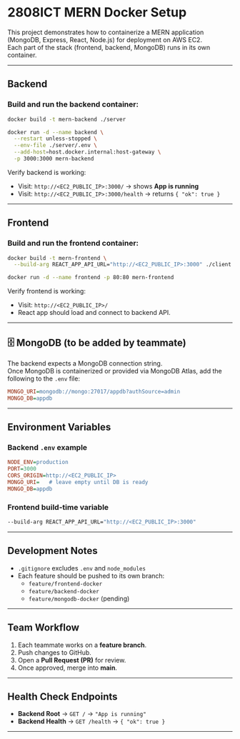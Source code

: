 # 2808ICT MERN Docker Setup

This project demonstrates how to containerize a MERN application (MongoDB, Express, React, Node.js) for deployment on AWS EC2.  
Each part of the stack (frontend, backend, MongoDB) runs in its own container.

---

## Backend

### Build and run the backend container:
```bash
docker build -t mern-backend ./server

docker run -d --name backend \
  --restart unless-stopped \
  --env-file ./server/.env \
  --add-host=host.docker.internal:host-gateway \
  -p 3000:3000 mern-backend
```

Verify backend is working:
- Visit: `http://<EC2_PUBLIC_IP>:3000/` → shows **App is running**
- Visit: `http://<EC2_PUBLIC_IP>:3000/health` → returns `{ "ok": true }`

---

## Frontend

### Build and run the frontend container:
```bash
docker build -t mern-frontend \
  --build-arg REACT_APP_API_URL="http://<EC2_PUBLIC_IP>:3000" ./client

docker run -d --name frontend -p 80:80 mern-frontend
```

Verify frontend is working:
- Visit: `http://<EC2_PUBLIC_IP>/`
- React app should load and connect to backend API.

---

## 🗄 MongoDB (to be added by teammate)

The backend expects a MongoDB connection string.  
Once MongoDB is containerized or provided via MongoDB Atlas, add the following to the `.env` file:

```ini
MONGO_URI=mongodb://mongo:27017/appdb?authSource=admin
MONGO_DB=appdb
```

---

## Environment Variables

### Backend `.env` example
```ini
NODE_ENV=production
PORT=3000
CORS_ORIGIN=http://<EC2_PUBLIC_IP>
MONGO_URI=   # leave empty until DB is ready
MONGO_DB=appdb
```

### Frontend build-time variable
```bash
--build-arg REACT_APP_API_URL="http://<EC2_PUBLIC_IP>:3000"
```

---

## Development Notes

- `.gitignore` excludes `.env` and `node_modules`
- Each feature should be pushed to its own branch:
  - `feature/frontend-docker`
  - `feature/backend-docker`
  - `feature/mongodb-docker` (pending)

---

## Team Workflow

1. Each teammate works on a **feature branch**.  
2. Push changes to GitHub.  
3. Open a **Pull Request (PR)** for review.  
4. Once approved, merge into **main**.  

---

## Health Check Endpoints

- **Backend Root** → `GET /` → `"App is running"`  
- **Backend Health** → `GET /health` → `{ "ok": true }`  

---
